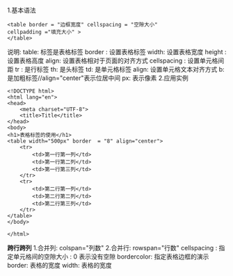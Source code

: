 1.基本语法
```
<table border = "边框宽度" cellspacing = "空隙大小"
cellpadding ="填充大小" >
</table>
```
说明: 
table: 标签是表格标签 border : 设置表格标签
width: 设置表格宽度 height : 设置表格高度
align: 设置表格相对于页面的对齐方式
cellspacing : 设置单元格间距
tr : 是行标签   th: 是头标签 td: 是单元格标签
align: 设置单元格文本对齐方式 b: 是加粗标签//align="center"表示位居中间
px: 表示像素
2.应用实例
```
<!DOCTYPE html>  
<html lang="en">  
<head>  
    <meta charset="UTF-8">  
    <title>Title</title>  
</head>  
<body>  
<h1>表格标签的使用</h1>  
<table width="500px" border  = "8" align="center">  
    <tr>  
        <td>第一行第一列</td>  
        <td>第一行第二列</td>  
        <td>第一行第三列</td>  
    </tr>  
    <tr>  
        <td>第二行第一列</td>  
        <td>第二行第二列</td>  
        <td>第二行第三列</td>  
    </tr>  
</table>  
</body>  
  
</html>
```


**跨行跨列**
1.合并列: colspan="列数"
2.合并行: rowspan="行数"
cellspacing : 指定单元格间的空隙大小 : 0 表示没有空隙
bordercolor: 指定表格边框的演示
border: 表格的宽度
width: 表格的宽度